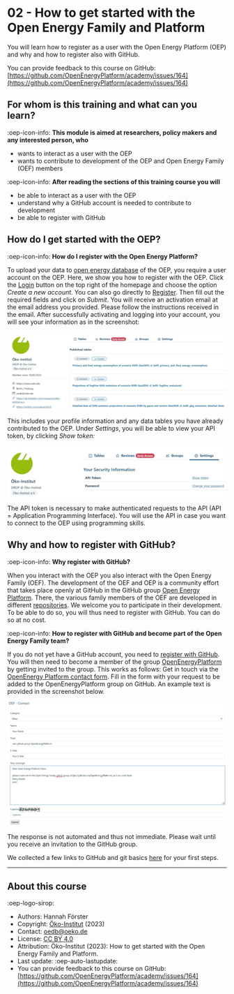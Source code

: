# 02 - How to get started with the Open Energy Family and Platform

You will learn how to register as a user with the Open Energy Platform (OEP) and why and how to register also with GitHub.

You can provide feedback to this course on GitHub: [https://github.com/OpenEnergyPlatform/academy/issues/164](https://github.com/OpenEnergyPlatform/academy/issues/164)

## For whom is this training and what can you learn?

:oep-icon-info: **This module is aimed at researchers, policy makers and any interested person, who**
- wants to interact as a user with the OEP
- wants to contribute to development of the OEP and Open Energy Family (OEF) members

:oep-icon-info: **After reading the sections of this training course you will**
- be able to interact as a user with the OEP
- understand why a GitHub account is needed to contribute to development
- be able to register with GitHub

## How do I get started with the OEP?

:oep-icon-info: **How do I register with the Open Energy Platform?**

To upload your data to [open energy database](https://openenergyplatform.org/dataedit/schemas) of the OEP, you require a user account on the OEP.
Here, we show you how to register with the OEP. Click the [Login](https://openenergyplatform.org/user/login/?next=/) button on the top right of the homepage and choose the option _Create a new account_.
You can also go directly to [Register](https://openenergyplatform.org/user/register). Then fill out the required fields and click on _Submit_. You will receive an activation email at the email address you provided. Please follow the instructions received in the email. After successfully activating and logging into your account, you will see your information as in the screenshot:

![image](../data/img/02_profile-view.JPG)

This includes your profile information and any data tables you have already contributed to the OEP. Under _Settings_, you will be able to view your API token, by clicking _Show token:_

![image](../data/img/02_profile-api.JPG)

The API token is necessary to make authenticated requests to the API (API = Application Programming Interface). You will use the API in case you want to connect to the OEP using programming skills.

## Why and how to register with GitHub?

:oep-icon-info: **Why register with GitHub?**

When you interact with the OEP you also interact with the Open Energy Family (OEF). The development of the OEF and OEP is a community effort that takes place openly at GitHub in the GitHub group [Open Energy Platform](https://github.com/OpenEnergyPlatform). There, the various family members of the OEF are developed in different [repositories](https://github.com/orgs/OpenEnergyPlatform/repositories). We welcome you to participate in their development. To be able to do so, you will thus need to register with GitHub. You can do so at no cost.

:oep-icon-info: **How to register with GitHub and become part of the Open Energy Family team?**

If you do not yet have a GitHub account, you need to [register with GitHub](https://github.com/join). You will then need to become a member of the group [OpenEnergyPlatform](https://github.com/OpenEnergyPlatform) by getting invited to the group. This works as follows: Get in touch via the [OpenEnergy Platform contact form](https://openenergyplatform.org/contact). Fill in the form with your request to be added to the OpenEnergyPlatform group on GitHub. An example text is provided in the screenshot below.

![image](../data/img/02_contact.JPG)

The response is not automated and thus not immediate. Please wait until you receive an invitation to the GitHub group.

We collected a few links to GitHub and git basics [here](https://openenergyplatform.github.io/academy/courses/05_ontology/#3-github-and-git-basics) for your first steps. 

---

## About this course

:oep-logo-sirop:

- Authors: Hannah Förster
- Copyright: [Öko-Institut](https://www.oeko.de) (2023)
- Contact: oedb@oeko.de
- License: [CC BY 4.0](https://creativecommons.org/licenses/by/4.0/deed.en)
- Attribution: Öko-Institut (2023): How to get started with the Open Energy Family and Platform.
- Last update: :oep-auto-lastupdate:
- You can provide feedback to this course on GitHub: [https://github.com/OpenEnergyPlatform/academy/issues/164](https://github.com/OpenEnergyPlatform/academy/issues/164)
